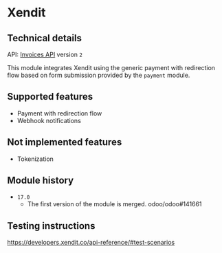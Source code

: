 # Xendit

## Technical details

API: [Invoices API](https://developers.xendit.co/api-reference/#create-invoice) version `2`

This module integrates Xendit using the generic payment with redirection flow based on form
submission provided by the `payment` module.

## Supported features

- Payment with redirection flow
- Webhook notifications

## Not implemented features

- Tokenization

## Module history

- `17.0`
  - The first version of the module is merged. odoo/odoo#141661

## Testing instructions

https://developers.xendit.co/api-reference/#test-scenarios
